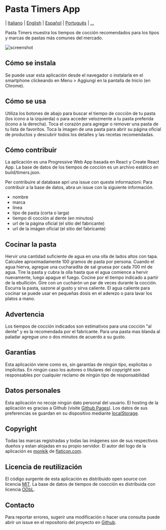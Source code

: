 # Pasta Timers App

| [Italiano](https://github.com/jenkin/pasta-timers-app/blob/master/README.md) | [English](https://github.com/jenkin/pasta-timers-app/blob/master/README-en.md) | [Español](https://github.com/jenkin/pasta-timers-app/blob/master/README-es.md) | [Português](https://github.com/jenkin/pasta-timers-app/blob/master/README-pt.md) | [...](https://github.com/jenkin/pasta-timers-app/issues/15)

Pasta Timers muestra los tiempos de cocción recomendados para los tipos y marcas de pastas más comunes del mercado.

![screenshot](https://repository-images.githubusercontent.com/214686946/4b0a8980-ed27-11e9-827f-88954c137291)

## Cómo se instala

Se puede usar esta aplicación desde el navegador o instalarla en el smartphone clickeando en Menu > Aggiungi en la pantalla de Inicio (en Chrome).

## Cómo se usa

Utiliza los botones de abajo para buscar el tiempo de cocción de tu pasta (los ícono a la izquierda)
o para acceder velozmente a tu pasta preferida (icono a la derecha).
Toca el corazón para agregar o remover una pasta de tu lista de favoritos.
Toca la imagen de una pasta para abrir su página oficial de productos y descubrir todos los detalles y las recetas recomendadas.

## Cómo contribuir

La aplicación es una Progressive Web App basada en React y Create React App.
La base de datos de los tiempos de cocción es un archivo estático en build/timers.json.

Per contribuire al database apri una issue con queste informazioni:
Para contribuir a la base de datos, abra un issue con la siguiente información.

* nombre
* marca
* linea
* tipo de pasta (corta o larga)
* tiempo di cocción al dente (en minutos)
* url de la página oficial (el sitio del fabricante)
* url de la imágen oficial (el sitio del fabricante)

## Cocinar la pasta

Hervir una cantidad suficiente de agua en una olla de lados altos con tapa.
Calculee aproximadamente 100 gramos de pasta por persona. Cuando el agua hierva, agregue una cucharadita de sal gruesa por cada 700 ml de agua. 
Tire la pasta y cubra la olla hasta que el agua comience a hervir nuevamente, luego apague el fuego. 
Cocine por el tiempo indicado a partir de la ebullición.
Gire con un cucharón un par de veces durante la cocción.
Escurra la pasta, sazone al gusto y sirva caliente. 
El agua caliente para cocinar se puede usar en pequeñas dosis en el aderezo o para lavar los platos a mano.

## Advertencia

Los tiempos de cocción indicados son estimativos para una cocción "al dente" y es la recomendada por el fabricante.
Para una pasta mas blanda al paladar agregue uno o dos minutos de acuerdo a su gusto.

## Garantías

Esta aplicación viene como es, sin garantías de ningún tipo, explicitas o implícitas.
En ningún caso los autores o titulares del copyright son responsables por cualquier reclamo de ningún tipo de responsabilidad

## Datos personales

Esta aplicación no recoje ningún dato personal del usuario.
El hosting de la aplicación es gracias a Github (visite <a href="https://pages.github.com/" rel="noopener noreferrer" target="_blank">Github Pages</a>).
Los datos de sus preferencias se guardan en su dispositivo mediante <a href="https://developer.mozilla.org/en-US/docs/Web/API/Window/localStorage" rel="noopener noreferrer" target="_blank">localStorage</a>.

## Copyright

Todas las marcas registradas y todas las imágenes son de sus respectivos dueños y estan alojadas en su propio servidor.
El autor del logo de la aplicación es <a href="https://www.flaticon.com/authors/monkik" title="monkik">monkik</a> de <a href="https://www.flaticon.com/" title="Flaticon">flaticon.com</a>.

## Licencia de reutilización

El código surgente de esta aplicación es distribuido open source con licencia <a href="https://tldrlegal.com/license/mit-license" rel="noopener noreferrer" target="_blank">MIT</a>.
La base de datos de tiempos de coocción es distribuida con licencia <a href="https://tldrlegal.com/license/odc-open-database-license-(odbl)" rel="noopener noreferrer" target="_blank">ODbL</a>.

## Contacto

Para reportar errores, sugerir una modificación o hacer una consulta puede abrir un issue en el repositorio del proyecto en <a href="https://github.com/jenkin/pasta-timers-app/issues" rel="noopener noreferrer" target="_blank">Github</a>.
